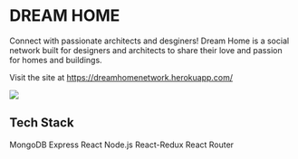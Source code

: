 # DREAM HOME
Connect with passionate architects and desginers! Dream Home is a social network built for designers and architects to share their love and passion for homes and buildings.

Visit the site at https://dreamhomenetwork.herokuapp.com/

<img src="DreamHomeFrontPage.png" />

## Tech Stack
MongoDB
Express
React
Node.js
React-Redux
React Router
